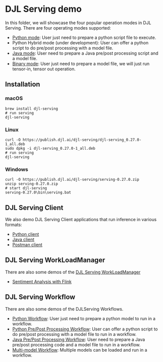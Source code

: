 # DJL Serving demo

In this folder, we will showcase the four popular operation modes in DJL Serving. There are four operating modes supported:

- [Python mode](python-mode/README.md): User just need to prepare a python script file to execute.
- Python Hybrid mode (under development): User can offer a python script to do pre/post processing with a model file.
- [Java mode](java-mode/README.md): User need to prepare a Java pre/post processing script and a model file.
- [Binary mode](binary-mode/README.md): User just need to prepare a model file, we will just run tensor-in, tensor out operation.

## Installation

### macOS

```
brew install djl-serving
# run serving
djl-serving
```

### Linux

```
curl -O https://publish.djl.ai/djl-serving/djl-serving_0.27.0-1_all.deb
sudo dpkg -i djl-serving_0.27.0-1_all.deb
# run serving
djl-serving
```

### Windows

```
curl -O https://publish.djl.ai/djl-serving/serving-0.27.0.zip
unzip serving-0.27.0.zip
# start djl-serving
serving-0.27.0\bin\serving.bat
```

## DJL Serving Client

We also demo DJL Serving Client applications that run inference in various formats:

- [Python client](python-client/README.md)
- [Java client](java-client/README.md)
- [Postman client](postman-client/README.md)

## DJL Serving WorkLoadManager

There are also some demos of the [DJL Serving WorkLoadManager](https://github.com/deepjavalibrary/djl-serving/tree/master/wlm)

- [Sentiment Analysis with Flink](wlm/flink-sentiment-analysis/README.md)

## DJL Serving Workflow

There are also some demos of the DJLServing Workflows.

- [Python Workflow](workflows/python/README.md): User just need to prepare a python model to run in a workflow.
- [Python Pre/Post Processing Workflow](workflows/python-pre-post-processing/README.md): User can offer a python script to do pre/post processing with a model file to run in a workflow.
- [Java Pre/Post Processing Workflow](workflows/java-pre-post-processing/README.md): User need to prepare a Java pre/post processing code and a model file to run in a workflow.
- [Multi-model Workflow](workflows/multi-model/README.md): Multiple models can be loaded and run in a workflow.
